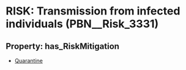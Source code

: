 # RISK: __Transmission from infected individuals__ (PBN__Risk_3331)

## Property: has_RiskMitigation

* [Quarantine](PBN__Mitigation_7)

